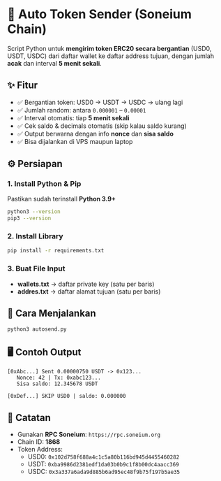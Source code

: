 # 🔄 Auto Token Sender (Soneium Chain)

Script Python untuk **mengirim token ERC20 secara bergantian** (USD0, USDT, USDC) dari daftar wallet ke daftar address tujuan, dengan jumlah **acak** dan interval **5 menit sekali**.

## ✨ Fitur
- ✅ Bergantian token: USD0 → USDT → USDC → ulang lagi
- ✅ Jumlah random: antara `0.000001` – `0.00001`
- ✅ Interval otomatis: tiap **5 menit sekali**
- ✅ Cek saldo & decimals otomatis (skip kalau saldo kurang)
- ✅ Output berwarna dengan info **nonce** dan **sisa saldo**
- ✅ Bisa dijalankan di VPS maupun laptop

## ⚙️ Persiapan

### 1. Install Python & Pip
Pastikan sudah terinstall **Python 3.9+**
```bash
python3 --version
pip3 --version
```

### 2. Install Library
```bash
pip install -r requirements.txt
```

### 3. Buat File Input
- **wallets.txt** → daftar private key (satu per baris)
- **addres.txt** → daftar alamat tujuan (satu per baris)

## 🚀 Cara Menjalankan
```bash
python3 autosend.py
```

## 🖥️ Contoh Output
```text
[0xAbc...] Sent 0.00000750 USDT -> 0x123...
   Nonce: 42 | Tx: 0xabc123...
   Sisa saldo: 12.345678 USDT

[0xDef...] SKIP USD0 | saldo: 0.000000
```

## 📌 Catatan
- Gunakan **RPC Soneium**: `https://rpc.soneium.org`
- Chain ID: **1868**
- Token Address:
  - USD0: `0x102d758f688a4c1c5a80b116bd945d4455460282`
  - USDT: `0xba9986d2381edf1da03b0b9c1f8b00dc4aacc369`
  - USDC: `0x3a337a6ada9d885b6ad95ec48f9b75f197b5ae35`
